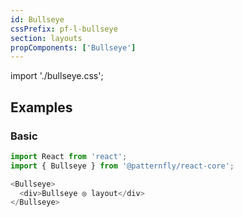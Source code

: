 ```yaml
---
id: Bullseye
cssPrefix: pf-l-bullseye
section: layouts
propComponents: ['Bullseye']
---
```


import './bullseye.css';

## Examples
### Basic
```js
import React from 'react';
import { Bullseye } from '@patternfly/react-core';

<Bullseye>
  <div>Bullseye ◎ layout</div>
</Bullseye>
```
